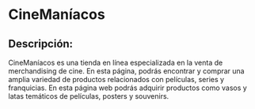 # CineManíacos

## Descripción:

CineManíacos es una tienda en línea especializada en la venta de merchandising de cine. En esta página, podrás encontrar y comprar una amplia variedad de productos relacionados con películas, series y franquicias.
En esta página web podrás adquirir productos como vasos y latas temáticos de películas, posters y souvenirs.